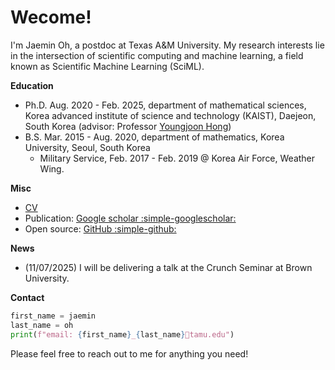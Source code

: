 # Wecome!

I'm Jaemin Oh, a postdoc at Texas A&M University.
My research interests lie in the intersection of scientific computing and machine learning, a field known as Scientific Machine Learning (SciML).


**Education**

- Ph.D. Aug. 2020 - Feb. 2025, department of mathematical sciences, Korea advanced institute of science and technology (KAIST), Daejeon, South Korea (advisor: Professor [Youngjoon Hong](https://youngjoonhong.com))
- B.S. Mar. 2015 - Aug. 2020, department of mathematics, Korea University, Seoul, South Korea
    - Military Service, Feb. 2017 - Feb. 2019 @ Korea Air Force, Weather Wing.


**Misc**

- [CV](https://drive.google.com/file/d/1X09GQZy3K4BWqaWKgSRgWkTFbIYKUJ3h/view?usp=share_link)
- Publication: [Google scholar :simple-googlescholar:](https://scholar.google.com/citations?user=_DhCnsYAAAAJ&hl=en)
- Open source: [GitHub :simple-github:](https://github.com/jaeminoh)


**News**

- (11/07/2025) I will be delivering a talk at the Crunch Seminar at Brown University.


**Contact**

``` py
first_name = jaemin
last_name = oh
print(f"email: {first_name}_{last_name}🐌tamu.edu")
```

Please feel free to reach out to me for anything you need!